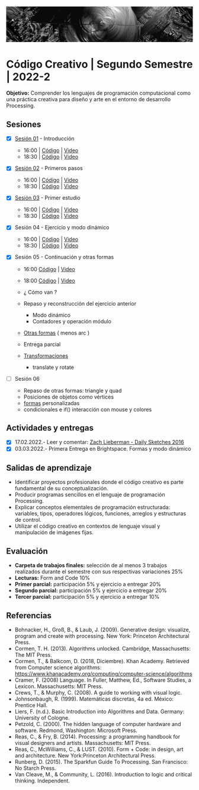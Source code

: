 ![portada](https://github.com/EmilioOcelotl/cc2-2022-2/blob/main/img/of13.png)

# Código Creativo | Segundo Semestre | 2022-2

**Objetivo:** Comprender los lenguajes de programación computacional como una práctica creativa para diseño y arte en el entorno de desarrollo Processing.

## Sesiones

- [x] [Sesión 01](https://github.com/EmilioOcelotl/cc2-2022-2/tree/main/s01) - Introducción
  - 16:00 | [Código](https://gist.github.com/EmilioOcelotl/9a0103c34666294dde3e3a2b780b618d) | [Video](https://drive.google.com/file/d/1p6W0XWGtOggFoLfmAx43O2rsuFyEZShD/view?usp=sharing)
  - 18:30 | [Código](https://gist.github.com/EmilioOcelotl/7b5d609ae121f6d185f50955dfae23fc) | [Video](https://drive.google.com/file/d/1Xy2IqWXSCLMJu1Lu8Zf26TExHzOyDPf_/view?usp=sharing)

- [x] [Sesión 02](https://github.com/EmilioOcelotl/cc2-2022-2/tree/main/s02) - Primeros pasos
  - 16:00 | [Código](https://gist.github.com/EmilioOcelotl/870b4d0586cf9d7edd0884dbb3473fcc) | [Video](https://drive.google.com/file/d/19PreTwDhIUt0-UCSmjIixHlkTivQ3YIC/view?usp=sharing)
  - 18:30 | [Código](https://gist.github.com/EmilioOcelotl/f8746a8846f58f7f6258717701cb0586) | [Video](https://drive.google.com/file/d/19PreTwDhIUt0-UCSmjIixHlkTivQ3YIC/view?usp=sharing)

- [x] [Sesión 03](https://github.com/EmilioOcelotl/cc2-2022-2/tree/main/s03) - Primer estudio
  - 16:00 | [Código](https://gist.github.com/EmilioOcelotl/6ca311d740851cfddff5484d5b526e85) | [Video](https://drive.google.com/file/d/115XN5gCp2VOKStRallkIp8Se3hzEzfii/view?usp=sharing)
  - 18:30 | [Código](https://gist.github.com/EmilioOcelotl/10001012d61fed1a776704fb6f7cf58f) | [Video](https://drive.google.com/file/d/1g9_M14Xch1JAcAaTM6v6ePh9PTOQqhRN/view?usp=sharing)
  
- [x] Sesión 04 - Ejercicio y modo dinámico
  - 16:00 | [Código](https://gist.github.com/EmilioOcelotl/a022fc7fdc3338cef8b7a975afac2672) | [Video](https://drive.google.com/file/d/1OufoNpdu1zNZtL2ak2v9UIf0K9Ae8cUF/view?usp=sharing)
  - 18:30 | [Código](https://gist.github.com/EmilioOcelotl/502acbef331be0a12e365d636e01df81) | [Video](https://drive.google.com/file/d/1nPp1rJNUMJThkqQ6nZYL8_Z-d9FtUwz3/view?usp=sharing) 

- [x] Sesión 05 - Continuación y otras formas
  - 16:00 [Código](https://gist.github.com/EmilioOcelotl/a022fc7fdc3338cef8b7a975afac2672) | [Video](https://drive.google.com/file/d/1DKD_ehuZoHa0G27kpPZmWjYDc4uEgZqJ/view?usp=sharing)
  - 18:00 [Código](https://gist.github.com/EmilioOcelotl/502acbef331be0a12e365d636e01df81) | [Video](https://drive.google.com/file/d/1_6ZUEmjcxzoYBlVF54br_U7KxG4_hmo1/view?usp=sharing)

  - ¿ Cómo van ?
  - Repaso y reconstrucción del ejercicio anterior
    - Modo dinámico
    - Contadores y operación módulo
  - [Otras formas](https://processing.org/examples/shapeprimitives.html) ( menos arc )  
  - Entrega parcial 
  - [Transformaciones](https://processing.org/tutorials/transform2d) 
    - translate y rotate

- [ ] Sesión 06
  - Repaso de otras formas: triangle y quad
  - Posiciones de objetos como vértices
  - [formas](https://processing.org/reference/beginShape_.html) personalizadas
  - condicionales e if() interacción con mouse y colores 

## Actividades y entregas

- [x] 17.02.2022.- Leer y comentar: [Zach Lieberman - Daily Sketches 2016](https://zachlieberman.medium.com/daily-sketches-2016-28586d8f008e) 
- [x] 03.03.2022.- Primera Entrega en Brightspace. Formas y modo dinámico 

## Salidas de aprendizaje

- Identificar proyectos profesionales donde el código creativo es parte fundamental de su conceptualización.
- Producir programas sencillos en el lenguaje de programación Processing.
- Explicar conceptos elementales de programación estructurada: variables, tipos, operadores lógicos, funciones, arreglos y estructuras de control.
- Utilizar el código creativo en contextos de lenguaje visual y manipulación de imágenes fijas.

## Evaluación

- **Carpeta de trabajos finales:** selección de al menos 3 trabajos realizados durante el semestre con sus respectivas variaciones 25%
- **Lecturas:** Form and Code 10%
- **Primer parcial:** participación 5% y ejercicio a entregar 20%
- **Segundo parcial:** participación 5% y ejercicio a entregar 20%
- **Tercer parcial:** participación 5% y ejercicio a entregar 10%

## Referencias

- Bohnacker, H., Groß, B., & Laub, J. (2009). Generative design: visualize, program and create with processing. New York: Princeton Architectural Press.
- Cormen, T. H. (2013). Algorithms unlocked. Cambridge, Massachusetts: The MIT Press.
- Cormen, T., & Balkcom, D. (2018, Diciembre). Khan Academy. Retrieved from Computer science algorithms: https://www.khanacademy.org/computing/computer-science/algorithms
- Cramer, F. (2008) Language. In Fuller, Matthew, Ed., Software Studies, a Lexicon. Massachusetts: MIT Press.
- Crews, T., & Murphy, C. (2008). A guide to working with visual logic.
- Johnsonbaugh, R. (1999). Matemáticas discretas, 4a ed. México: Prentice Hall.
- Liers, F. (n.d.). Basic Introduction into Algorithms and Data. Germany: University of Cologne.
- Petzold, C. (2000). The hidden language of computer hardware and software. Redmond, Washington: Microsoft Press.
- Reas, C., & Fry, B. (2014). Processing: a programming handbook for visual designers and artists. Massachusetts: MIT Press.
- Reas, C., McWilliams, C., & LUST. (2010). Form + Code: in design, art and architecture. New York:Princeton Architectural Press.
- Runberg, D. (2015). The Sparkfun Guide To Processing. San Francisco: No Starch Press.
- Van Cleave, M., & Community, L. (2016). Introduction to logic and critical thinking. Independent.
